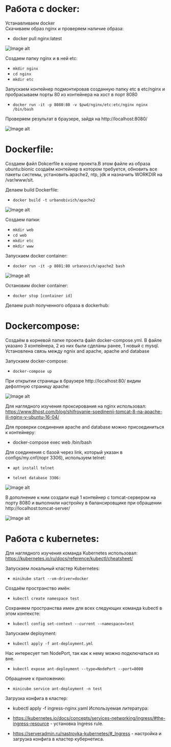# Работа с docker:  
Устанавливаем docker  
Скачиваем образ nginx и проверяем наличие образа:  

- docker pull nginx:latest  

![Image alt](https://github.com/impalla215/Dev-Ops/blob/master/screens/docker.jpg)


Создаем папку nginx и в ней etc:  
- `mkdir nginx`  
- `cd nginx`  
- `mkdir etc`  
  

Запускаем контейнер подмонтировав созданную папку etc в etc/nginx и пробрасываем порты 80 из контейнера на хост в порт 8080  

- `docker run -it -p 8080:80 -v $pwd/nginx/etc:etc/nginx nginx /bin/bash` 

Проверяем результат в браузере, зайдя на http://localhost:8080/  



![Image alt](https://github.com/impalla215/Dev-Ops/blob/master/screens/docker2.jpg)  


# Dockerfile:  

Создаем файл Dokcerfile в корне проекта.В этом файле из образа ubuntu:bionic создаём контейнер в котором требуется, обновить все пакеты системы, установить apache2, ntp, jdk и назначить WORKDIR на /var/www/sit.  

Делаем build Dockerfile:  

- `docker build -t urbanobivich/apache2`   

![Image alt](https://github.com/impalla215/Dev-Ops/blob/master/screens/dockerfile1.jpg)


Создаем папки:  
- `mkdir web`  
- `cd web`  
- `mkdir etc`  
- `mkdir www`  

Запускаем docker container:  

- `docker run -it -p 8081:80 urbanovich/apache2 bash`  

![Image alt](https://github.com/impalla215/Dev-Ops/blob/master/screens/dockerfile2.jpg)
  

Остановим docker container:  

- `docker stop [container id]`  

Делаем push полученного образа в dockerhub:  













# Dockercompose:  

Cоздаём в корневой папке проекта файл docker-compose.yml. В файле указано 3 контейнера, 2 из них были сделаны ранее, 1 новый с mysql. Установлена связь между ngnix and apache, apache and database  

Запускаем docker-compose:  

- `docker-compose up`  

При открытии страницы в браузерe http://localhost:80/ видим дефолтную страницу apache:  


![Image alt](https://github.com/impalla215/Dev-Ops/blob/master/screens/docker-compose1.jpg)  


Для наглядного изучения проксирования на nginx использовал:  
https://www.8host.com/blog/shifrovanie-soedinenij-tomcat-8-na-apache-ili-nginx-v-ubuntu-16-04/  

Для проверки соединения apache and database можно присоединиться к контейнеру:  

- docker-compose exec web /bin/bash  

Для соединения с базой через link, который указан в configs/my.cnf(порт 3306), используем telnet:  

- `apt install telnet`  

- `telnet database 3306:`  


![Image alt](https://github.com/impalla215/Dev-Ops/blob/master/screens/docker-compose3.jpg)


В дополнение к ним создали ещё 1 контейнер с tomcat-сервером на порту 8080 и выполнили настройку в балансировщике при обращении http://localhost:tomcat-server/  


![Image alt](https://github.com/impalla215/Dev-Ops/blob/master/screens/docker-compose2.jpg)  



# Работа с kubernetes:  




Для наглядного изучения команда Kubernetes использовал:  
https://kubernetes.io/ru/docs/reference/kubectl/cheatsheet/  



Запуcкаем локальный кластер Kubernetes:  

- `minikube start --vm-driver=docker`  

Создаём пространство имён:  

- `kubectl create namespace test`  

Сохраняем пространства имен для всех следующих команда kubectl в этом контексте:  

- `kubectl config set-context --current --namespace=test`  

Запускаем deployment:  

- `kubectl apply -f ant-deployment.yml`  

Нас интересует тип NodePort, так как к нему можно подключаться из вне.  

- `kubectl expose ant-deployment --type=NodePort --port=8000`  

Обращение к приложению:  

- `minicube service ant-deployment -n test`  

Загрузка конфига в кластер:  

- kubectl apply -f ingress-nginx.yaml  Используемая литература:  

- https://kubernetes.io/docs/concepts/services-networking/ingress/#the-ingress-resource - установка Ingress rule.
- https://serveradmin.ru/nastroyka-kubernetes/#_Ingress - настройка и загрузка конфига в кластер кубернетиса.





